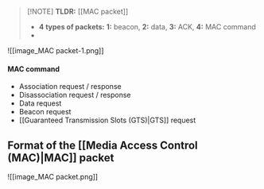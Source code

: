 
> [!NOTE] **TLDR:** [[MAC packet]]
> - **4 types of packets:** **1:** beacon, **2:** data, **3:** ACK, **4:** MAC command
> - 

![[image_MAC packet-1.png]]
#### MAC command 
- Association request / response
- Disassociation request / response
- Data request
- Beacon request
- [[Guaranteed Transmission Slots (GTS)|GTS]] request
## Format of the [[Media Access Control (MAC)|MAC]] packet
![[image_MAC packet.png]]
